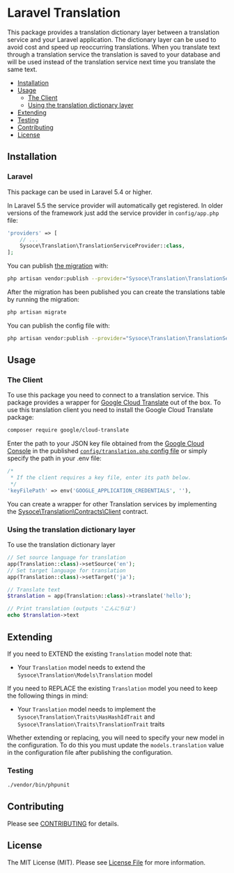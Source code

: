 # Laravel Translation
This package provides a translation dictionary layer between a translation service and your Laravel application. The dictionary layer can be used to avoid cost and speed up reoccurring translations. When you translate text through a translation service the translation is saved to your database and will be used instead of the translation service next time you translate the same text.

<!--
[![Latest Version on Packagist](https://img.shields.io/packagist/v/sysoce/laravel-translation.svg?style=flat-square)](https://packagist.org/packages/sysoce/laravel-translation)
[![Build Status](https://img.shields.io/travis/sysoce/laravel-translation/master.svg?style=flat-square)](https://travis-ci.org/sysoce/laravel-translation)
[![StyleCI](https://styleci.io/repos/42480275/shield)](https://styleci.io/repos/42480275)
[![Total Downloads](https://img.shields.io/packagist/dt/sysoce/laravel-translation.svg?style=flat-square)](https://packagist.org/packages/sysoce/laravel-translation) -->

* [Installation](#installation)
* [Usage](#usage)
  * [The Client](#the-client)
  * [Using the translation dictionary layer](#using-the-translation-dictionary-layer)
* [Extending](#extending)
* [Testing](#testing)
* [Contributing](#contributing)
* [License](#license)


## Installation

### Laravel

This package can be used in Laravel 5.4 or higher.

<!-- You can install the package via composer:

``` bash
composer require sysoce/laravel-translation
``` -->

In Laravel 5.5 the service provider will automatically get registered. In older versions of the framework just add the service provider in `config/app.php` file:

```php
'providers' => [
    // ...
    Sysoce\Translation\TranslationServiceProvider::class,
];
```

You can publish [the migration](https://github.com/sysoce/laravel-translation/blob/master/database/migrations/0000_00_00_000000_create_translations_table.php) with:

```bash
php artisan vendor:publish --provider="Sysoce\Translation\TranslationServiceProvider" --tag="migrations"
```

After the migration has been published you can create the translations table by running the migration:

```bash
php artisan migrate
```

You can publish the config file with:

```bash
php artisan vendor:publish --provider="Sysoce\Translation\TranslationServiceProvider" --tag="config"
```

## Usage

### The Client
To use this package you need to connect to a translation service. This package provides a wrapper for [Google Cloud Translate](https://cloud.google.com/translate/) out of the box. To use this translation client you need to install the Google Cloud Translate package:
``` bash
composer require google/cloud-translate
```
Enter the path to your JSON key file obtained from the [Google Cloud Console](https://console.cloud.google.com/) in the published [`config/translation.php` config file](https://github.com/sysoce/laravel-translation/blob/master/config/translation.php) or simply specify the path in your .env file:
``` php
/*
 * If the client requires a key file, enter its path below.
 */
'keyFilePath' => env('GOOGLE_APPLICATION_CREDENTIALS', ''),
```


You can create a wrapper for other Translation services by implementing the [Sysoce\Translation\Contracts\Client](https://github.com/sysoce/laravel-translation/blob/master/src/Contracts/Client.php) contract.


### Using the translation dictionary layer

To use the translation dictionary layer
```php
// Set source language for translation
app(Translation::class)->setSource('en');
// Set target language for translation
app(Translation::class)->setTarget('ja');

// Translate text
$translation = app(Translation::class)->translate('hello');

// Print translation (outputs 'こんにちは')
echo $translation->text
```


## Extending

If you need to EXTEND the existing `Translation` model note that:

- Your `Translation` model needs to extend the `Sysoce\Translation\Models\Translation` model

If you need to REPLACE the existing `Translation` model you need to keep the
following things in mind:

- Your `Translation` model needs to implement the `Sysoce\Translation\Traits\HasHashIdTrait` and `Sysoce\Translation\Traits\TranslationTrait` traits

Whether extending or replacing, you will need to specify your new model in the configuration. To do this you must update the `models.translation` value in the configuration file after publishing the configuration.

### Testing

``` bash
./vendor/bin/phpunit
```

## Contributing

Please see [CONTRIBUTING](CONTRIBUTING.md) for details.

## License

The MIT License (MIT). Please see [License File](LICENSE.md) for more information.
